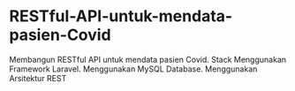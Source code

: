 # RESTful-API-untuk-mendata-pasien-Covid
Membangun RESTful API untuk mendata pasien Covid. Stack Menggunakan Framework Laravel. Menggunakan MySQL Database. Menggunakan Arsitektur REST

